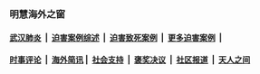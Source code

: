 
### 明慧海外之窗

####  [武汉肺炎](indexes/365.md?t=02100400) &nbsp;|&nbsp;  [迫害案例综述](indexes/328.md?t=02100400) &nbsp;|&nbsp; [迫害致死案例](indexes/277.md?t=02100400)  &nbsp;|&nbsp; [更多迫害案例](indexes/81.md?t=02100400)  &nbsp;|&nbsp; 
####  [时事评论](indexes/19.md?t=02100400) &nbsp;|&nbsp; [海外简讯](indexes/245.md?t=02100400)&nbsp;|&nbsp;  [社会支持](indexes/140.md?t=02100400) &nbsp;|&nbsp; [褒奖决议](indexes/282.md?t=02100400) &nbsp;|&nbsp; [社区报道](indexes/91.md?t=02100400)  &nbsp;|&nbsp; [天人之间](indexes/78.md?t=02100400) 


